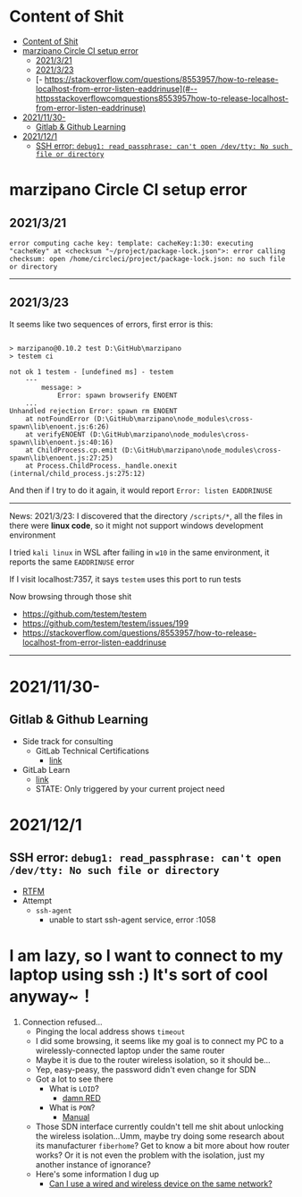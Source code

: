 # Content of Shit
- [Content of Shit](#content-of-shit)
- [marzipano Circle CI setup error](#marzipano-circle-ci-setup-error)
  - [2021/3/21](#2021321)
  - [2021/3/23](#2021323)
  - [- https://stackoverflow.com/questions/8553957/how-to-release-localhost-from-error-listen-eaddrinuse](#--httpsstackoverflowcomquestions8553957how-to-release-localhost-from-error-listen-eaddrinuse)
- [2021/11/30-](#20211130-)
  - [Gitlab & Github Learning](#gitlab--github-learning)
- [2021/12/1](#2021121)
  - [SSH error: `debug1: read_passphrase: can't open /dev/tty: No such file or directory`](#ssh-error-debug1-read_passphrase-cant-open-devtty-no-such-file-or-directory)


# marzipano Circle CI setup error
## 2021/3/21
```
error computing cache key: template: cacheKey:1:30: executing "cacheKey" at <checksum "~/project/package-lock.json">: error calling checksum: open /home/circleci/project/package-lock.json: no such file or directory
```

--- 

## 2021/3/23
It seems like two sequences of errors, first error is this: 

```

> marzipano@0.10.2 test D:\GitHub\marzipano
> testem ci

not ok 1 testem - [undefined ms] - testem
    ---
        message: >
            Error: spawn browserify ENOENT
    ...
Unhandled rejection Error: spawn rm ENOENT
    at notFoundError (D:\GitHub\marzipano\node_modules\cross-spawn\lib\enoent.js:6:26)
    at verifyENOENT (D:\GitHub\marzipano\node_modules\cross-spawn\lib\enoent.js:40:16)
    at ChildProcess.cp.emit (D:\GitHub\marzipano\node_modules\cross-spawn\lib\enoent.js:27:25)
    at Process.ChildProcess._handle.onexit (internal/child_process.js:275:12)

```

And then if I try to do it again, it would report `Error: listen EADDRINUSE`

---

News: 2021/3/23: 
I discovered that the directory `/scripts/*`, all the files in there were **linux code**, so it might not support windows development environment

I tried `kali linux` in WSL after failing in `w10` in the same environment, it reports the same `EADDRINUSE` error    


If I visit localhost:7357, it says `testem` uses this port to run tests

Now browsing through those shit
- https://github.com/testem/testem
- https://github.com/testem/testem/issues/199
- https://stackoverflow.com/questions/8553957/how-to-release-localhost-from-error-listen-eaddrinuse
---

# 2021/11/30-
## Gitlab & Github Learning
- Side track for consulting
  - GitLab Technical Certifications
    - [link](https://about.gitlab.com/handbook/customer-success/professional-services-engineering/gitlab-technical-certifications/)
- GitLab Learn
  - [link](https://about.gitlab.com/learn/)
  - STATE: Only triggered by your current project need


# 2021/12/1
## SSH error: `debug1: read_passphrase: can't open /dev/tty: No such file or directory`
- [RTFM](https://docs.gitlab.com/ee/ssh/)
- Attempt
  - `ssh-agent`
    - unable to start ssh-agent service, error :1058

# I am lazy, so I want to connect to my laptop using ssh :) It's sort of cool anyway~！

1. Connection refused...
   - Pinging the local address shows `timeout  `
   - I did some browsing, it seems like my goal is to connect my PC to a wirelessly-connected laptop under the same router
   - Maybe it is due to the router wireless isolation, so it should be...
   - Yep, easy-peasy, the password didn't even change for SDN
   - Got a lot to see there
     - What is `LOID`?
       - [damn RED](https://www.reddit.com/r/techsupport/comments/el61wq/what_is_loid_configuration_in_routers/)
     - What is `PON`?
       - [Manual](https://en.wikipedia.org/wiki/Passive_optical_network)
   - Those SDN interface currently couldn't tell me shit about unlocking the wireless isolation...Umm, maybe try doing some research about its manufacturer `fiberhome`? Get to know a bit more about how router works? Or it is not even the problem with the isolation, just my another instance of ignorance?
   - Here's some information I dug up
     - [Can I use a wired and wireless device on the same network?](https://pc.net/helpcenter/answers/wired_and_wireless_network)